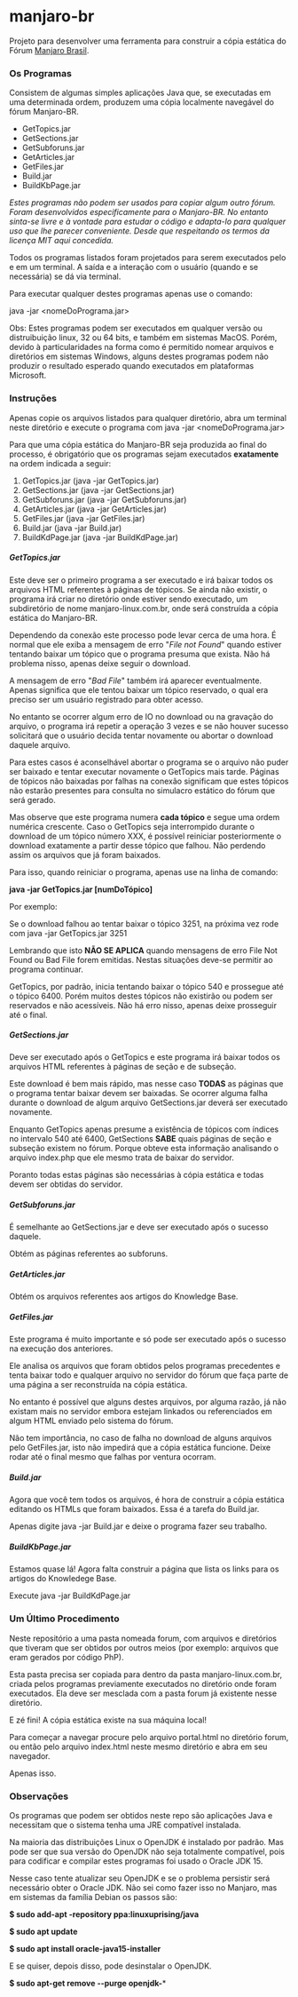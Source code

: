 # manjaro-br

Projeto para desenvolver uma ferramenta para construir a cópia estática do Fórum [Manjaro Brasil](www.manjaro-linux.com.br).

### Os Programas

Consistem de algumas simples aplicações Java que, se executadas em uma determinada ordem, produzem uma cópia localmente navegável do fórum Manjaro-BR. 

* GetTopics.jar
* GetSections.jar
* GetSubforuns.jar
* GetArticles.jar
* GetFiles.jar
* Build.jar
* BuildKbPage.jar

_Estes programas não podem ser usados para copiar algum outro fórum. Foram desenvolvidos especificamente para o Manjaro-BR. No entanto sinta-se livre e à vontade para estudar o código e adapta-lo para qualquer uso que lhe parecer conveniente. Desde que respeitando os termos da licença MIT aqui concedida._

Todos os programas listados foram projetados para serem executados pelo e em um terminal. A saída e a interação com o usuário (quando e se necessária) se dá via terminal. 

Para executar qualquer destes programas apenas use o comando:

java -jar <nomeDoPrograma.jar>

Obs: Estes programas podem ser executados em qualquer versão ou distruibuição linux, 32 ou 64 bits, e também em sistemas MacOS. Porém, devido à particularidades na forma como é permitido nomear arquivos e diretórios em sistemas Windows, alguns destes programas podem não produzir o resultado esperado quando executados em plataformas Microsoft.

### Instruções

Apenas copie os arquivos listados para qualquer diretório, abra um terminal neste diretório e execute o programa com java -jar <nomeDoPrograma.jar>

Para que uma cópia estática do Manjaro-BR seja produzida ao final do processo, é obrigatório que os programas sejam executados **exatamente** na ordem indicada a seguir:

1. GetTopics.jar (java -jar GetTopics.jar)
2. GetSections.jar (java -jar GetSections.jar)
3. GetSubforuns.jar (java -jar GetSubforuns.jar)
4. GetArticles.jar (java -jar GetArticles.jar)
5. GetFiles.jar (java -jar GetFiles.jar)
6. Build.jar (java -jar Build.jar)
7. BuildKdPage.jar (java -jar BuildKdPage.jar)

##### GetTopics.jar

Este deve ser o primeiro programa a ser executado e irá baixar todos os arquivos HTML referentes à páginas de tópicos. Se ainda não existir, o programa irá criar no diretório onde estiver sendo executado, um subdiretório de nome manjaro-linux.com.br, onde será construída a cópia estática do Manjaro-BR.

Dependendo da conexão este processo pode levar cerca de uma hora. É normal que ele exiba a mensagem de erro "_File not Found_" quando estiver tentando baixar um tópico que o programa presuma que exista. Não há problema nisso, apenas deixe seguir o download.

A mensagem de erro "_Bad File_" também irá aparecer eventualmente. Apenas significa que ele tentou baixar um tópico reservado, o qual era preciso ser um usuário registrado para obter acesso.

No entanto se ocorrer algum erro de IO no download ou na gravação do arquivo, o programa irá repetir a operação 3 vezes e se não houver sucesso solicitará que o usuário decida tentar novamente ou abortar o download daquele arquivo.

Para estes casos é aconselhável abortar o programa se o arquivo não puder ser baixado e tentar executar novamente o GetTopics mais tarde. Páginas de tópicos não baixadas por falhas na conexão significam que estes tópicos não estarão presentes para consulta no simulacro estático do fórum que será gerado.

Mas observe que este programa numera **cada tópico** e segue uma ordem numérica crescente. Caso o GetTopics seja interrompido durante o download de um tópico número XXX, é possível reiniciar posteriormente o download exatamente a partir desse tópico que falhou. Não perdendo assim os arquivos que já foram baixados.

Para isso, quando reiniciar o programa, apenas use na linha de comando:

**java -jar GetTopics.jar [numDoTópico]**

Por exemplo:

Se o download falhou ao tentar baixar o tópico 3251, na próxima vez rode com java -jar GetTopics.jar 3251

Lembrando que isto **NÃO SE APLICA** quando mensagens de erro File Not Found ou Bad File forem emitidas. Nestas situações deve-se permitir ao programa continuar.

GetTopics, por padrão, inicia tentando baixar o tópico 540 e prossegue até o tópico 6400. Porém muitos destes tópicos não existirão ou podem ser reservados e não acessíveis. Não há erro nisso, apenas deixe prosseguir até o final.

##### GetSections.jar

Deve ser executado após o GetTopics e este programa irá baixar todos os arquivos HTML referentes à páginas de seção e de subseção.

Este download é bem mais rápido, mas nesse caso **TODAS** as páginas que o programa tentar baixar devem ser baixadas. Se ocorrer alguma falha durante o download de algum arquivo GetSections.jar deverá ser executado novamente.

Enquanto GetTopics apenas presume a existência de tópicos com índices no intervalo 540 até 6400, GetSections **SABE** quais páginas de seção e subseção existem no fórum. Porque obteve esta informação analisando o arquivo index.php que ele mesmo trata de baixar do servidor.

Poranto todas estas páginas são necessárias à cópia estática e todas devem ser obtidas do servidor.

##### GetSubforuns.jar

É semelhante ao GetSections.jar e deve ser executado após o sucesso daquele. 

Obtém as páginas referentes ao subforuns.

##### GetArticles.jar

Obtém os arquivos referentes aos artigos do Knowledge Base.

##### GetFiles.jar

Este programa é muito importante e só pode ser executado após o sucesso na execução dos anteriores.

Ele analisa os arquivos que foram obtidos pelos programas precedentes e tenta baixar todo e qualquer arquivo no servidor do fórum que faça parte de uma página a ser reconstruída na cópia estática.

No entanto é possível que alguns destes arquivos, por alguma razão, já não existam mais no servidor embora estejam linkados ou referenciados em algum HTML enviado pelo sistema do fórum.

Não tem importância, no caso de falha no download de alguns arquivos pelo GetFiles.jar, isto não impedirá que a cópia estática funcione. Deixe rodar até o final mesmo que falhas por ventura ocorram.

##### Build.jar

Agora que você tem todos os arquivos, é hora de construir a cópia estática editando os HTMLs que foram baixados. Essa é a tarefa do Build.jar.

Apenas digite java -jar Build.jar e deixe o programa fazer seu trabalho.

##### BuildKbPage.jar

Estamos quase lá! Agora falta construir a página que lista os links para os artigos do Knowledege Base.

Execute java -jar BuildKdPage.jar

### Um Último Procedimento

Neste repositório a uma pasta nomeada forum, com arquivos e diretórios que tiveram que ser obtidos por outros meios (por exemplo: arquivos que eram gerados por código PhP).

Esta pasta precisa ser copiada para dentro da pasta manjaro-linux.com.br, criada pelos programas previamente executados no diretório onde foram executados. Ela deve ser mesclada com a pasta forum já existente nesse diretório.

E zé fini! A cópia estática existe na sua máquina local!

Para começar a navegar procure pelo arquivo portal.html no diretório forum, ou então pelo arquivo index.html neste mesmo diretório e abra em seu navegador.

Apenas isso.

### Observações

Os programas que podem ser obtidos neste repo são aplicações Java e necessitam que o sistema tenha uma JRE compatível instalada. 

Na maioria das distribuições Linux o OpenJDK é instalado por padrão. Mas pode ser que sua versão do OpenJDK não seja totalmente compatível, pois para codificar e compilar estes programas foi usado o Oracle JDK 15.

Nesse caso tente atualizar seu OpenJDK e se o problema persistir será necessário obter o Oracle JDK. Não sei como fazer isso no Manjaro, mas em sistemas da família Debian os passos são:

**$ sudo add-apt -repository ppa:linuxuprising/java**
  
**$ sudo apt update**

**$ sudo apt install oracle-java15-installer** 

E se quiser, depois disso, pode desinstalar o OpenJDK.

**$ sudo apt-get remove --purge openjdk-***


